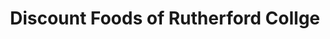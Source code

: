 ---
title: "Discount Foods of Rutherford Collge"
url: /connelly-springs/discount-foods-of-rutherford-collge/
shop: convenience
---